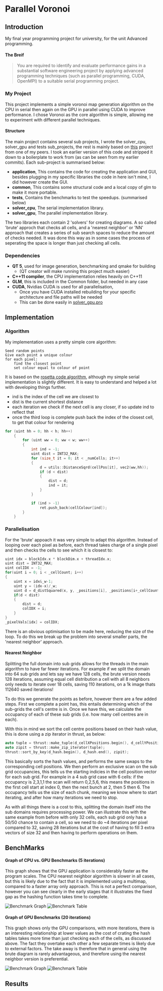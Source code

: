# Parallel Voronoi

## Introduction
My final year programming project for university, for the unit Advanced programming.

#### The Breif

>You are required to identify and evaluate performance gains in a substantial software engineering
project by applying advanced programming techniques (such as parallel programming, CUDA,
OpenMPI) to a suitable serial programming project.

### My Project

This project implements a simple voronoi map generation algorithm on the CPU in serial then again on the GPU in parallel using CUDA to improve performance. I chose Voronoi as the core algorithm is simple, allowing me to experiment with different parallel techniques.

#### Structure

The main project contains several sub projects, I wrote the solver_cpu, solver_gpu and tests sub_projects, the rest is mainly based on [this](https://github.com/albelax/StableFluids) project from one of my peers. I took an earlier version of this code and stripped it down to a boilerplate to work from (as can be seen from my earlier commits). Each sub-project is summarised below:

- **application**, This contains the code for creating the application and GUI, besides plugging in my specific libraries the code in here isn't mine, I did however create the GUI.
- **common**, This contains some structural code and a local copy of glm to make it more portable.
- **tests**, Contains the benchmarks to test the speedups. (summarised below)
- **solver_cpu**, The serial implementation library.
- **solver_gpu**, The parallel implementation library.



The two libraries each contain 2 'solvers' for creating diagrams. A so called 'brute' approch that checks all cells, and a 'nearest neighbor' or 'NN' approach that creates a series of sub search spaces to reduce the amount of checks needed. It was done this way as in some cases the process of seperating the space is longer than just checking all cells.

### Dependencies
- **QT 5**, used for image generation, benchmarking and qmake for building 
	- (QT creator will make running this project much easier)
- **C++11 compiler**, the CPU implementation relies heavily on C++11
- **GLM**, this is included in the Common folder, but needed in any case
- **CUDA**, Nvidias CUDA is used for all parallelisation, 
	- Once you have CUDA installed rebuilding for your specific architecture and file paths will be needed
	- This can be done easily in [solver_gpu.pro](https://github.com/thoxey/parallelvoronoi/blob/master/solver_gpu/solver_gpu.pro)

## Implementation
### Algorithm
My implementation uses a pretty simple core algorithm:
```
Seed random points
Give each point a unique colour
for each pixel:
	find the closest point
    set colour equal to colour of point
```
It is based on the [rosetta code algorithm](https://rosettacode.org/wiki/Voronoi_diagram#C.2B.2B), although my simple serial implementation is slightly different. It is easy to understand and helped a lot with developing things further.

- ind is the index of the cell we are closest to
- dist is the current shortest distance
- each iteration we check if the next cell is any closer, if so update ind to reflect that
- once the third loop is complete push back the index of the closest cell, to get that colour for rendering
```cpp
for (uint hh = 0; hh < h; hh++)
    {
        for (uint ww = 0; ww < w; ww++)
        {
            int ind = -1;
            uint dist = INT32_MAX;
            for (size_t it = 0; it < _numCells; it++)
            {
                d = utils::DistanceSqrd(cellPos[it], vec2(ww,hh));
                if (d < dist)
                {
                    dist = d;
                    ind = it;
                }
            }

            if (ind > -1)
                ret.push_back(cellColour[ind]);
        }
    }
```

### Parallelisation
For the 'brute' appoach it was very simple to adapt this algorithm. Instead of looping over each pixel as before, each thread takes charge of a single pixel and then checks the cells to see which it is closest to:
```cpp
uint idx = blockIdx.x * blockDim.x + threadIdx.x;
uint dist = INT32_MAX;
uint colIDX = -1;
for(uint i = 0; i < _cellCount; i++)
{
	uint x = idx&_w-1;
	uint y = (idx-x)/_w;
	uint d = d_distSquared(x, y, _positions[i], _positions[i+_cellCount]);
	if(d < dist)
	{
		dist = d;
		colIDX = i;
	}
}
_pixelVals[idx] = colIDX;
```
There is an obvious optimisation to be made here, reducing the size of the loop. To do this we break up the problem into several smaller parts, the 'nearest neighbor' approach.

#### Nearest Neighbor
Splitting the full domain into sub grids allows for the threads in the main algorithm to have far fewer iterations. For example if we split the domain into 64 sub grids and lets say we have 128 cells, the brute version needs 128 iterations, assuming equal cell distribution a cell with all 8 neighbors only needs to iterate over 18 cells, saving 110 iterations, on a 1k image thats 112640 saved iterations!

To do this we generate the points as before, however there are a few added steps. First we complete a point has, this entails determining which of the sub-grids the cell's centre is in. Once we have this, we calculate the occupancy of each of these sub grids (i.e. how many cell centres are in each).

With this in mind we sort the cell centre positions based on their hash value, this is done using a zip iterator in thrust, as below:

```cpp
auto tuple = thrust::make_tuple(d_cellXPositions.begin(), d_cellYPositions.begin());
auto zipit = thrust::make_zip_iterator(tuple);
thrust::sort_by_key(d_hash.begin(), d_hash.end(), zipit);
```

This basically sorts the hash values, and performs the same swaps to the corresponding cell positions. We then perform an exclusive scan on the sub grid occupancies, this tells us the starting indicies in the cell position vector for each sub grid. For example in a 4 sub grid case with 6 cells: if the occupancy is 2,3,1,1 the scan will return 0,2,5,6, this means the positions in the first cell start at index 0, then the next bunch at 2, then 5 then 6. The occupancy tells us the size of each chunk, meaning we know where to start iterating, and after how many iterations we need to stop.

As with all things there is a cost to this, splitting the domain itself into the sub domains requires processing power. We can illustrate this with the same example from before with only 32 cells, each sub grid only has a 50/50 chance to contain a cell, so we need to do ~4 iterations per pixel compared to 32, saving 28 iterations but at the cost of having to fill 3 extra vectors of size 32 and then having to perform operations on them.

## BenchMarks


#### Graph of CPU vs. GPU Benchmarks (5 iterations)
This graph shows that the GPU application is considerably faster as the program scales. The CPU nearest neighbor algorithm is slower in all cases, but this is likely due to the fact that it is implemented using a multimap, compared to a faster array only approach. This is not a perfect comparison, however you can see clearly in the early stages that it illustrates the fixed gap as the hashing function takes time to complete.

![Benchmark Graph](https://raw.githubusercontent.com/thoxey/parallelvoronoi/master/readmeResources/Screen%20Shot%202018-05-09%20at%2016.34.00.png)
![Benchmark Table](https://raw.githubusercontent.com/thoxey/parallelvoronoi/master/readmeResources/Screen%20Shot%202018-05-09%20at%2016.34.10.png)

#### Graph of GPU Benchmarks (20 iterations)
This graph shows only the GPU comparisons, with more iterations, there is an interesting relationship at lower values as the cost of crating the hash tables takes more time than just checking each of the cells, as discussed above. The fact they overtake each other a few separate times is likely due to external factors. The take away is therefore that in general using the brute diagram is rarely advantageous, and therefore using the nearest neighbor version is preferential.

![Benchmark Graph](https://raw.githubusercontent.com/thoxey/parallelvoronoi/master/readmeResources/Screen%20Shot%202018-05-09%20at%2017.11.38.png)
![Benchmark Table](https://raw.githubusercontent.com/thoxey/parallelvoronoi/master/readmeResources/Screen%20Shot%202018-05-09%20at%2017.30.36.png)

## Results





